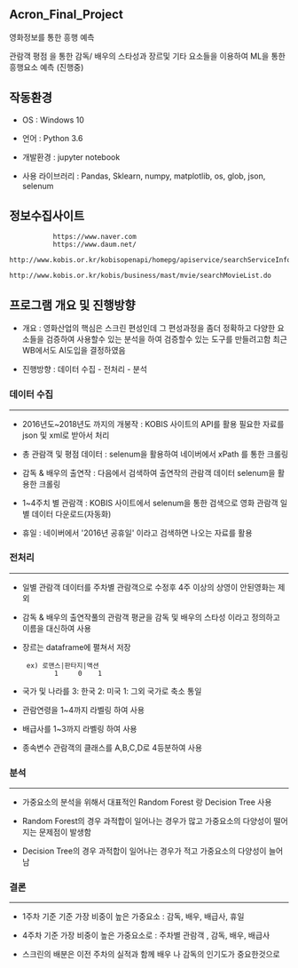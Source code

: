 ## Acron_Final_Project
영화정보를 통한 흥행 예측


관람객 평점 을 통한 감독/ 배우의 스타성과 장르및 기타 요소들을 이용하여
ML을 통한 흥행요소 예측 (진행중)

## 작동환경
* OS : Windows 10

* 언어 : Python 3.6

* 개발환경 : jupyter notebook

* 사용 라이브러리 : Pandas, Sklearn, numpy, matplotlib, os, glob, json, selenum

## 정보수집사이트 
               
               https://www.naver.com
               https://www.daum.net/
               http://www.kobis.or.kr/kobisopenapi/homepg/apiservice/searchServiceInfo.do
               http://www.kobis.or.kr/kobis/business/mast/mvie/searchMovieList.do
 
 ## 프로그램 개요 및 진행방향
 
 * 개요 : 영화산업의 핵심은 스크린 편성인데 그 편성과정을 좀더 정확하고 다양한 요소들을 검증하여 사용할수 있는 분석을 하여 검증할수 있는           도구를 만들려고함 최근 WB에서도 AI도입을 결정하였음
 
 * 진행방향 : 데이터 수집 - 전처리 - 분석
 
 ### 데이터 수집
 ---
 
 * 2016년도~2018년도 까지의 개봉작 : KOBIS 사이트의 API를 활용 필요한 자료를 json 및 xml로 받아서 처리
 
 * 총 관람객 및 평점 데이터 : selenum을 활용하여 네이버에서 xPath 를 통한 크롤링
 
 * 감독 & 배우의 출연작 : 다음에서 검색하여 출연작의 관람객 데이터 selenum을 활용한 크롤링
 
 * 1~4주치 별 관람객 : KOBIS 사이트에서 selenum을 통한 검색으로 영화 관람객 일별 데이터 다운로드(자동화)
 
 * 휴일 : 네이버에서 '2016년 공휴일' 이라고 검색하면 나오는 자료를 활용
 
 ### 전처리
 ---
 
 * 일별 관람객 데이터를 주차별 관람객으로 수정후 4주 이상의 상영이 안된영화는 제외
 
 * 감독 & 배우의 출연작풀의 관람객 평균을 감독 및 배우의 스타성 이라고 정의하고 이름을 대신하여 사용
 
 * 장르는 dataframe에 펼쳐서 저장 
        
        ex) 로맨스|판타지|액션
               1     0    1
 
 * 국가 및 나라를 3: 한국 2: 미국 1: 그외 국가로 축소 통일
 
 * 관람연령을 1~4까지 라벨링 하여 사용
 
 * 배급사를 1~3까지 라벨링 하여 사용
 
 * 종속변수 관람객의 클래스를 A,B,C,D로 4등분하여 사용
 
 ### 분석
 ---
 * 가중요소의 분석을 위해서 대표적인 Random Forest 랑 Decision Tree 사용
 
 * Random Forest의 경우 과적합이 일어나는 경우가 많고 가중요소의 다양성이 떨어지는 문제점이 발생함
 * Decision Tree의 경우 과적합이 일어나는 경우가 적고 가중요소의 다양성이 늘어남
 
 ### 결론
 ---
 * 1주차 기준 기준 가장 비중이 높은 가중요소 : 감독, 배우, 배급사, 휴일
 
 * 4주차 기준 가장 비중이 높은 가중요소로 : 주차별 관람객 , 감독, 배우, 배급사
 
 * 스크린의 배분은 이전 주차의 실적과 함께 배우 나 감독의 인기도가 중요한것으로 

 
  
